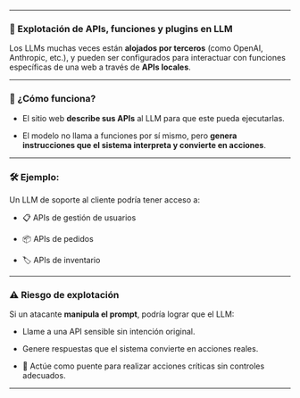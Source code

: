 
---

### 🧬 Explotación de APIs, funciones y plugins en LLM 

Los LLMs muchas veces están **alojados por terceros** (como OpenAI, Anthropic, etc.), y pueden ser configurados para interactuar con funciones específicas de una web a través de **APIs locales**.

---

### 🔗 ¿Cómo funciona?

- El sitio web **describe sus APIs** al LLM para que este pueda ejecutarlas.
    
- El modelo no llama a funciones por sí mismo, pero **genera instrucciones que el sistema interpreta y convierte en acciones**.
    

---

### 🛠️ Ejemplo:

Un LLM de soporte al cliente podría tener acceso a:

- 📋 APIs de gestión de usuarios
    
- 📦 APIs de pedidos
    
- 🏷️ APIs de inventario
    

---

### ⚠️ Riesgo de explotación

Si un atacante **manipula el prompt**, podría lograr que el LLM:

- Llame a una API sensible sin intención original.
    
- Genere respuestas que el sistema convierte en acciones reales.
    
- 🔁 Actúe como puente para realizar acciones críticas sin controles adecuados.
    

---
